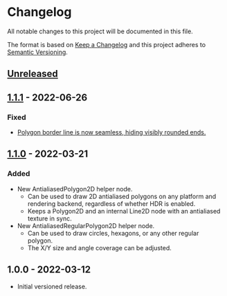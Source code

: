 # Changelog

All notable changes to this project will be documented in this file.

The format is based on [Keep a Changelog](https://keepachangelog.com/en/1.0.0/)
and this project adheres to [Semantic Versioning](https://semver.org/spec/v2.0.0.html).

## [Unreleased]

## [1.1.1] - 2022-06-26

### Fixed

- [Polygon border line is now seamless, hiding visibly rounded ends.](https://github.com/godot-extended-libraries/godot-antialiased-line2d/pull/4)

## [1.1.0] - 2022-03-21

### Added

- New AntialiasedPolygon2D helper node.
  - Can be used to draw 2D antialiased polygons on any platform and rendering backend,
    regardless of whether HDR is enabled.
  - Keeps a Polygon2D and an internal Line2D node with an antialiased texture
    in sync.
- New AntialiasedRegularPolygon2D helper node.
  - Can be used to draw circles, hexagons, or any other regular polygon.
  - The X/Y size and angle coverage can be adjusted.

## 1.0.0 - 2022-03-12

- Initial versioned release.

[Unreleased]: https://github.com/godot-extended-libraries/godot-antialiased-line2d/compare/v1.1.1...HEAD
[1.1.1]: https://github.com/godot-extended-libraries/godot-antialiased-line2d/compare/v1.1.0...v1.1.1
[1.1.0]: https://github.com/godot-extended-libraries/godot-antialiased-line2d/compare/v1.0.0...v1.1.0
